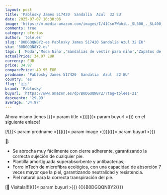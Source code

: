 ```yaml
---
layout: post
title: 'Pablosky James 517420  Sandalia  Azul  32 EU'
date: 2025-07-07 16:30:06
image: 'https://m.media-amazon.com/images/I/41Csn7WahiL._SL500_._SL400_.jpg'
comments: true
category: ofertas
author: 'tole.es'
slug: 'B0DGQQN8Y2-es Pablosky James 517420 Sandalia Azul 32 EU'
sku: 'B0DGQQN8Y2-es'
tags: [ 'Moda','Moda Niño','Sandalias de vestir para niño','Zapatos de niño','pablosky','sandalia','🇪🇸', ]
actualPrice: 34.97 EUR
currency: EUR
price: 34.97
comparePrice: 49.95 EUR
prodname: 'Pablosky James 517420  Sandalia  Azul  32 EU'
country: 'es'
flag: '🇪🇸'
brand: 'Pablosky'
buyurl: 'https://www.amazon.es/dp/B0DGQQN8Y2/?tag=tolees-21'
descuento: '29.99'
average: '34.97'
---
```


Ahora mismo tienes [{{< param title >}}]({{< param buyurl >}}) en el siguiente enlace!

[![{{< param prodname >}}]({{< param image >}})]({{< param buyurl >}})

🔎:

- Se abrocha muy fácilmente con cierre adherente, garantizando la correcta sujeción de cualquier pie.
- Plantilla amortiguada superabsorbente y antibacterias;
- Forro inTech de microfibra ecológica, con una capacidad de absorción 7 veces mayor que la piel, garantizando neutralidad y resistencia.
- Piel natural para la correcta transpiración del pie.

[🛒 Visítala!!!]({{< param buyurl >}})
{{<world>}}B0DGQQN8Y2{{</world>}}
